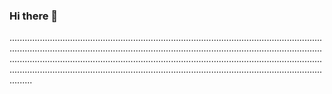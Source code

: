 ### Hi there 👋

.........................................................................................................................................................................................................................................................................................................................................................................................................................................................................................................................